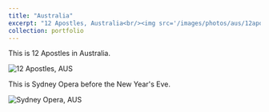 ```yaml
---
title: "Australia"
excerpt: "12 Apostles, Australia<br/><img src='/images/photos/aus/12apostles.jpg'>"
collection: portfolio
---
```


This is 12 Apostles in Australia.

<img src="{{ site.baseurl }}/images/photos/aus/12apostles.jpg" alt="12 Apostles, AUS">

This is Sydney Opera before the New Year's Eve.

<img src="{{ site.baseurl }}/images/photos/aus/sydney_opera.jpg" alt="Sydney Opera, AUS">